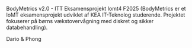 BodyMetrics v2.0 - ITT Eksamensprojekt Iomt4 F2025
(BodyMetrics er et IoMT eksamensprojekt udviklet af KEA IT-Teknolog studerende. Projektet fokuserer på børns vækstovervågning med diskret og sikker databehandling).

Dario & Phong
